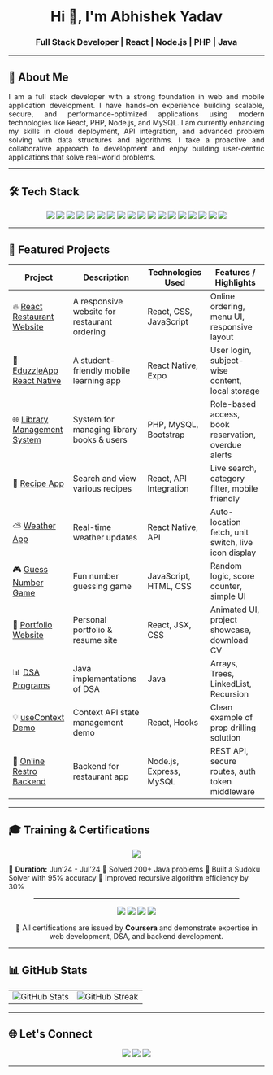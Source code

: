 <h1 align="center">Hi 👋, I'm Abhishek Yadav</h1>
<h3 align="center">Full Stack Developer | React | Node.js | PHP | Java</h3>

---

## 🌟 About Me

<p align="justify">
I am a full stack developer with a strong foundation in web and mobile application development. I have hands-on experience building scalable, secure, and performance-optimized applications using modern technologies like React, PHP, Node.js, and MySQL. I am currently enhancing my skills in cloud deployment, API integration, and advanced problem solving with data structures and algorithms. I take a proactive and collaborative approach to development and enjoy building user-centric applications that solve real-world problems.
</p>



---

## 🛠️ Tech Stack

<p align="center">
  <img src="https://img.shields.io/badge/Java-ED8B00?style=for-the-badge&logo=java&logoColor=white"/>
  <img src="https://img.shields.io/badge/C++-00599C?style=for-the-badge&logo=c%2B%2B&logoColor=white"/>
  <img src="https://img.shields.io/badge/HTML5-E34F26?style=for-the-badge&logo=html5&logoColor=white"/>
  <img src="https://img.shields.io/badge/CSS3-1572B6?style=for-the-badge&logo=css3&logoColor=white"/>
  <img src="https://img.shields.io/badge/JavaScript-F7DF1E?style=for-the-badge&logo=javascript&logoColor=black"/>
  <img src="https://img.shields.io/badge/Bootstrap-563D7C?style=for-the-badge&logo=bootstrap&logoColor=white"/>
  <img src="https://img.shields.io/badge/jQuery-0769AD?style=for-the-badge&logo=jquery&logoColor=white"/>
  <img src="https://img.shields.io/badge/MongoDB-4EA94B?style=for-the-badge&logo=mongodb&logoColor=white"/>
  <img src="https://img.shields.io/badge/Express.js-000000?style=for-the-badge&logo=express&logoColor=white"/>
  <img src="https://img.shields.io/badge/React-20232A?style=for-the-badge&logo=react&logoColor=61DAFB"/>
  <img src="https://img.shields.io/badge/React_Native-20232A?style=for-the-badge&logo=react&logoColor=61DAFB"/>
  <img src="https://img.shields.io/badge/Node.js-339933?style=for-the-badge&logo=nodedotjs&logoColor=white"/>
  <img src="https://img.shields.io/badge/PHP-777BB4?style=for-the-badge&logo=php&logoColor=white"/>
  <img src="https://img.shields.io/badge/MySQL-4479A1?style=for-the-badge&logo=mysql&logoColor=white"/>
  <img src="https://img.shields.io/badge/phpMyAdmin-F5B400?style=for-the-badge&logo=phpmyadmin&logoColor=black"/>
  <img src="https://img.shields.io/badge/Laravel-FF2D20?style=for-the-badge&logo=laravel&logoColor=white"/>
  <img src="https://img.shields.io/badge/Git-F05032?style=for-the-badge&logo=git&logoColor=white"/>
  <img src="https://img.shields.io/badge/GitHub-000?style=for-the-badge&logo=github&logoColor=white"/>
</p>

---

## 🚀 Featured Projects

| Project | Description | Technologies Used | Features / Highlights |
|--------|-------------|-------------------|------------------------|
| 🔥 [React Restaurant Website](https://github.com/abhishek2408/React-Restaurant-Website) | A responsive website for restaurant ordering | React, CSS, JavaScript | Online ordering, menu UI, responsive layout |
| 📱 [EduzzleApp React Native](https://github.com/abhishek2408/EduzzleApp-React-Native) | A student-friendly mobile learning app | React Native, Expo | User login, subject-wise content, local storage |
| 🌐 [Library Management System](https://github.com/abhishek2408/Library-management-system) | System for managing library books & users | PHP, MySQL, Bootstrap | Role-based access, book reservation, overdue alerts |
| 🍲 [Recipe App](https://github.com/abhishek2408/RecipeApp) | Search and view various recipes | React, API Integration | Live search, category filter, mobile friendly |
| ⛅ [Weather App](https://github.com/abhishek2408/WeatherApp-ReactNative) | Real-time weather updates | React Native, API | Auto-location fetch, unit switch, live icon display |
| 🎮 [Guess Number Game](https://github.com/abhishek2408/Guess-Number-Game) | Fun number guessing game | JavaScript, HTML, CSS | Random logic, score counter, simple UI |
| 💼 [Portfolio Website](https://github.com/abhishek2408/myportfolio) | Personal portfolio & resume site | React, JSX, CSS | Animated UI, project showcase, download CV |
| 📊 [DSA Programs](https://github.com/abhishek2408/Data-Structure-Programs) | Java implementations of DSA | Java | Arrays, Trees, LinkedList, Recursion |
| 💡 [useContext Demo](https://github.com/abhishek2408/useContext) | Context API state management demo | React, Hooks | Clean example of prop drilling solution |
| 🧾 [Online Restro Backend](https://github.com/abhishek2408/React-Online-restro-backend) | Backend for restaurant app | Node.js, Express, MySQL | REST API, secure routes, auth token middleware |
---

## 🎓 Training & Certifications

<div align="center">
  
  <img src="https://img.shields.io/badge/Training-GeeksforGeeks DSA-green?style=for-the-badge&logo=geeksforgeeks&logoColor=white" /><br/>

  <p align="left">
    📅 <strong>Duration:</strong> Jun’24 - Jul’24  
    🔹 Solved 200+ Java problems  
    🔹 Built a Sudoku Solver with 95% accuracy  
    🔹 Improved recursive algorithm efficiency by 30%  
  </p>

  <hr style="border:1px solid #ccc; width:80%"/>

  <p>
    <img src="https://img.shields.io/badge/Certificate-Node.js-blue?style=for-the-badge&logo=nodedotjs&logoColor=white" />
    <img src="https://img.shields.io/badge/Certificate-HTML%20%26%20CSS-orange?style=for-the-badge&logo=html5&logoColor=white" />
    <img src="https://img.shields.io/badge/Certificate-DSA-yellow?style=for-the-badge&logo=leetcode&logoColor=black" />
    <img src="https://img.shields.io/badge/Certificate-C++-00599C?style=for-the-badge&logo=c%2B%2B&logoColor=white" />
  </p>

  <p>
    🧾 All certifications are issued by <strong>Coursera</strong> and demonstrate expertise in web development, DSA, and backend development.
  </p>
</div>

---

## 📊 GitHub Stats

<p align="center">
  <table>
    <tr>
      <td>
        <img src="https://github-readme-stats.vercel.app/api?username=abhishek2408&show_icons=true&theme=react&hide_border=true" alt="GitHub Stats" />
      </td>
      <td>
        <img src="https://github-readme-streak-stats.herokuapp.com?user=abhishek2408&theme=react&hide_border=true" alt="GitHub Streak" />
      </td>
    </tr>
  </table>
</p>

---

## 🌐 Let's Connect

<p align="center">
  <a href="mailto:abhishekydv2408@gmail.com"><img src="https://img.shields.io/badge/Gmail-Email-red?style=for-the-badge&logo=gmail&logoColor=white" /></a>
  <a href="https://linkedin.com/in/abhishek-yadav2408"><img src="https://img.shields.io/badge/LinkedIn-Profile-blue?style=for-the-badge&logo=linkedin" /></a>
  <a href="https://github.com/abhishek2408"><img src="https://img.shields.io/badge/GitHub-abhishek2408-black?style=for-the-badge&logo=github" /></a>
</p>

---

<!-- Designed by ChatGPT for Abhishek Yadav -->
